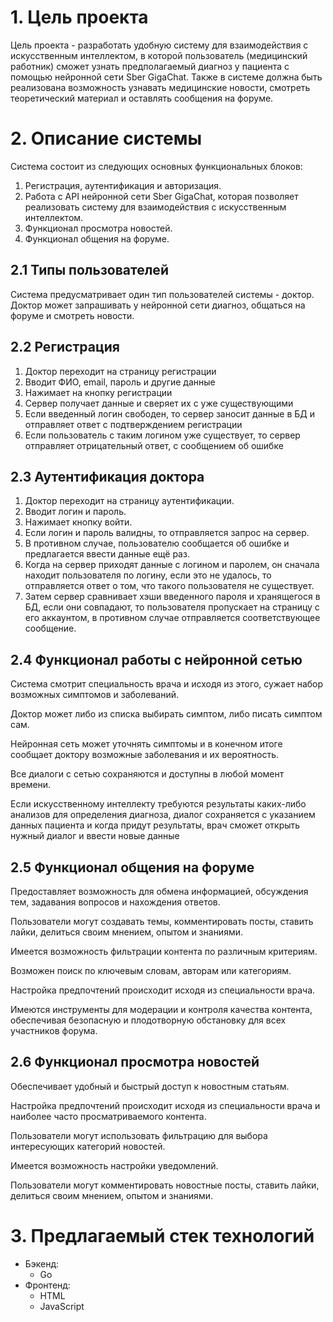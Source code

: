 # 1. Цель проекта

Цель проекта - разработать удобную систему для взаимодействия с искусственным интеллектом, в которой пользователь (медицинский работник) сможет узнать предполагаемый диагноз у пациента с помощью нейронной сети Sber GigaChat. Также в системе должна быть реализована возможность узнавать медицинские новости, смотреть теоретический материал и оставлять сообщения на форуме.

# 2. Описание системы 

Система состоит из следующих основных функциональных блоков:

1. Регистрация, аутентификация и авторизация.
2. Работа с API нейронной сети Sber GigaChat, которая позволяет реализовать систему для взаимодействия с искусственным интеллектом.
3. Функционал просмотра новостей.
4. Функционал общения на форуме.

## 2.1 Типы пользователей

Система предусматривает один тип пользователей системы - доктор. Доктор может запрашивать у нейронной сети диагноз, общаться на форуме и смотреть новости.

## 2.2 Регистрация

1. Доктор переходит на страницу регистрации
2. Вводит ФИО, email, пароль и другие данные
3. Нажимает на кнопку регистрации
4. Сервер получает данные и сверяет их с уже существующими
5. Если введенный логин свободен, то сервер заносит данные в БД и отправляет ответ с подтверждением регистрации
6. Если пользователь с таким логином уже существует, то сервер отправляет отрицательный ответ, с сообщением об ошибке

## 2.3 Аутентификация доктора

1. Доктор переходит на страницу аутентификации.
2. Вводит логин и пароль.
3. Нажимает кнопку войти.
4. Если логин и пароль валидны, то отправляется запрос на сервер.
5. В противном случае, пользователю сообщается об ошибке и предлагается ввести данные ещё раз.
6. Когда на сервер приходят данные с логином и паролем, он сначала находит пользователя по логину, если это не удалось, то отправляется ответ о том, что такого пользователя не существует.
7. Затем сервер сравнивает хэши введенного пароля и хранящегося в БД, если они совпадают, то пользователя пропускает на страницу с его аккаунтом, в противном случае отправляется соответствующее сообщение.

## 2.4 Функционал работы с нейронной сетью

Система смотрит специальность врача и исходя из этого, сужает набор возможных симптомов и заболеваний. 

Доктор может либо из списка выбирать симптом, либо писать симптом сам. 

Нейронная сеть может уточнять симптомы и в конечном итоге сообщает доктору возможные заболевания и их вероятность. 

Все диалоги с сетью сохраняются и доступны в любой момент времени.

Если искусственному интеллекту требуются результаты каких-либо анализов для определения диагноза, диалог сохраняется с указанием данных пациента и когда придут результаты, врач сможет открыть нужный диалог и ввести новые данные

## 2.5 Функционал общения на форуме

Предоставляет возможность для обмена информацией, обсуждения тем, задавания вопросов и нахождения ответов. 

Пользователи могут создавать темы, комментировать посты, ставить лайки, делиться своим мнением, опытом и знаниями. 

Имеется возможность фильтрации контента по различным критериям.

Возможен поиск по ключевым словам, авторам или категориям.

Настройка предпочтений происходит исходя из специальности врача.

Имеются инструменты для модерации и контроля качества контента, обеспечивая безопасную и плодотворную обстановку для всех участников форума.

## 2.6 Функционал просмотра новостей

Обеспечивает удобный и быстрый доступ к новостным статьям. 

Настройка предпочтений происходит исходя из специальности врача и наиболее часто просматриваемого контента.

Пользователи могут использовать фильтрацию для выбора интересующих категорий новостей.

Имеется возможность настройки уведомлений. 

Пользователи могут комментировать новостные посты, ставить лайки, делиться своим мнением, опытом и знаниями. 

# 3. Предлагаемый стек технологий

- Бэкенд:
  - Go
- Фронтенд:
  - HTML
  - JavaScript

